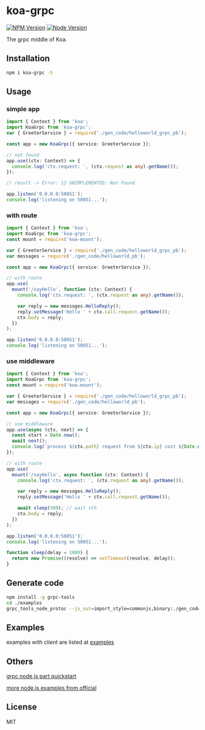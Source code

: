 # koa-grpc

[![NPM Version][npm-image]][npm-url]
[![Node Version][node-image]][node-url]

The grpc middle of Koa.

## Installation

```bash
npm i koa-grpc -S
```

## Usage

### simple app

```typescript
import { Context } from 'koa';
import KoaGrpc from 'koa-grpc';
var { GreeterService } = require('./gen_code/helloworld_grpc_pb');

const app = new KoaGrpc({ service: GreeterService });

// not found
app.use((ctx: Context) => {
  console.log('ctx.request: ', (ctx.request as any).getName());
});

// result -> Error: 12 UNIMPLEMENTED: Not Found

app.listen('0.0.0.0:50051');
console.log('listening on 50051...');
```

### with route

```typescript
import { Context } from 'koa';
import KoaGrpc from 'koa-grpc';
const mount = require('koa-mount');

var { GreeterService } = require('./gen_code/helloworld_grpc_pb');
var messages = require('./gen_code/helloworld_pb');

const app = new KoaGrpc({ service: GreeterService });

// with route
app.use(
  mount('/sayHello', function (ctx: Context) {
    console.log('ctx.request: ', (ctx.request as any).getName());

    var reply = new messages.HelloReply();
    reply.setMessage('Hello ' + ctx.call.request.getName());
    ctx.body = reply;
  })
);

app.listen('0.0.0.0:50051');
console.log('listening on 50051...');
```

### use middleware

```typescript
import { Context } from 'koa';
import KoaGrpc from 'koa-grpc';
const mount = require('koa-mount');

var { GreeterService } = require('./gen_code/helloworld_grpc_pb');
var messages = require('./gen_code/helloworld_pb');

const app = new KoaGrpc({ service: GreeterService });

// use middleware
app.use(async (ctx, next) => {
  const start = Date.now();
  await next();
  console.log(`process ${ctx.path} request from ${ctx.ip} cost ${Date.now() - start}ms`);
});

// with route
app.use(
  mount('/sayHello', async function (ctx: Context) {
    console.log('ctx.request: ', (ctx.request as any).getName());

    var reply = new messages.HelloReply();
    reply.setMessage('Hello ' + ctx.call.request.getName());

    await sleep(300); // wait sth
    ctx.body = reply;
  })
);

app.listen('0.0.0.0:50051');
console.log('listening on 50051...');

function sleep(delay = 1000) {
  return new Promise((resolve) => setTimeout(resolve, delay));
}
```

## Generate code

```sh
npm install -g grpc-tools
cd ./examples
grpc_tools_node_protoc --js_out=import_style=commonjs,binary:./gen_code --grpc_out=grpc_js:./gen_code helloworld.proto
```

## Examples

examples with client are listed at [examples](https://github.com/cooperhsiung/koa-grpc/tree/master/examples)

## Others

[grpc node.js part quickstart](https://grpc.io/docs/languages/node/quickstart/)

[more node.js examples from official](https://github.com/grpc/grpc/tree/master/examples/node)

## License

MIT

[npm-image]: https://img.shields.io/npm/v/koa-grpc.svg
[npm-url]: https://www.npmjs.com/package/koa-grpc
[node-image]: https://img.shields.io/badge/node.js-%3E=8-brightgreen.svg
[node-url]: https://nodejs.org/download/
